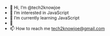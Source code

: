 - 👋 Hi, I’m @tech2knowjoe
- 👀 I’m interested in JavaScript
- 🌱 I’m currently learning JavaScript
- 💞️ 
- 📫 How to reach me tech2knowjoe@gmail.com

<!---
tech2knowjoe/tech2knowjoe is a ✨ special ✨ repository because its `README.md` (this file) appears on your GitHub profile.
You can click the Preview link to take a look at your changes.
--->

